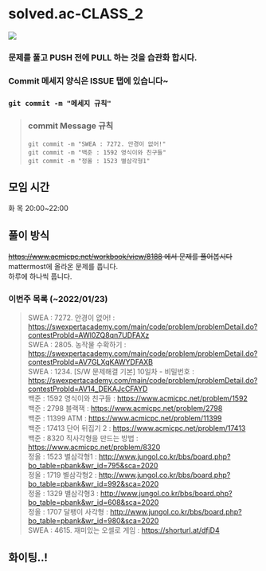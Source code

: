 # solved.ac-CLASS_2 
<img src="https://img.shields.io/badge/java-007396?style=for-the-badge&logo=JAVA&logoColor=white"> </br>

### 문제를 풀고 PUSH 전에 PULL 하는 것을 습관화 합시다.
### Commit 메세지 양식은 ISSUE 탭에 있습니다~
### `git commit -m "메세지 규칙"`
> ### commit Message 규칙
>`git commit -m "SWEA : 7272. 안경이 없어!"`</br>
>`git commit -m "백준 : 1592 영식이와 친구들"`</br>
>`git commit -m "정올 : 1523 별삼각형1"`

## 모임 시간
화 목 20:00~22:00<br>
## 풀이 방식
~~https://www.acmicpc.net/workbook/view/8188 에서 문제를 풀어봅시다~~<br>
mattermost에 올라온 문제를 풉니다.<br>
하루에 하나씩 풉니다.
### 이번주 목록 (~2022/01/23)
> SWEA : 7272. 안경이 없어! : https://swexpertacademy.com/main/code/problem/problemDetail.do?contestProbId=AWl0ZQ8qn7UDFAXz<br>
> SWEA : 2805. 농작물 수확하기 : https://swexpertacademy.com/main/code/problem/problemDetail.do?contestProbId=AV7GLXqKAWYDFAXB<br>
> SWEA : 1234. [S/W 문제해결 기본] 10일차 - 비밀번호 : https://swexpertacademy.com/main/code/problem/problemDetail.do?contestProbId=AV14_DEKAJcCFAYD<br>
> 백준 : 1592 영식이와 친구들 : https://www.acmicpc.net/problem/1592<br>
> 백준 : 2798 블랙잭 : https://www.acmicpc.net/problem/2798<br>
> 백준 : 11399 ATM : https://www.acmicpc.net/problem/11399<br>
> 백준 : 17413 단어 뒤집기 2 : https://www.acmicpc.net/problem/17413<br>
> 백준 :  8320 직사각형을 만드는 방법 : https://www.acmicpc.net/problem/8320 <br>
> 정올 : 1523 별삼각형1 : http://www.jungol.co.kr/bbs/board.php?bo_table=pbank&wr_id=795&sca=2020<br>
> 정올 : 1719 별삼각형2 : http://www.jungol.co.kr/bbs/board.php?bo_table=pbank&wr_id=992&sca=2020<br>
> 정올 : 1329 별삼각형3 : http://www.jungol.co.kr/bbs/board.php?bo_table=pbank&wr_id=608&sca=2020<br>
> 정올 : 1707 달팽이 사각형 : http://www.jungol.co.kr/bbs/board.php?bo_table=pbank&wr_id=980&sca=2020<br>
> SWEA : 4615. 재미있는 오셀로 게임 : https://shorturl.at/dfjD4<br>
## 화이팅..!
